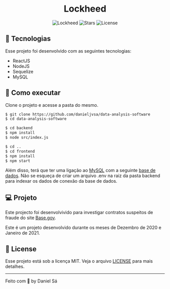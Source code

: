 <h1 align="center">
  Lockheed
</h1>

<p align="center">
  <img src="https://img.shields.io/static/v1?label=App&message=Lockheed&color=8257E5&labelColor=000000" alt="Lockheed" />
  
  <img src="https://img.shields.io/github/stars/danieljvsa/data-analysis-software?label=stars&message=MIT&color=8257E5&labelColor=000000" alt="Stars">

  <img  src="https://img.shields.io/static/v1?label=license&message=MIT&color=8257E5&labelColor=000000" alt="License">   
</p>

## 🧪 Tecnologias

Esse projeto foi desenvolvido com as seguintes tecnologias:

- ReactJS
- NodeJS
- Sequelize
- MySQL

## 🚀 Como executar

Clone o projeto e acesse a pasta do mesmo.

```bash
$ git clone https://github.com/danieljvsa/data-analysis-software
$ cd data-analysis-software
```

```bash
$ cd backend
$ npm install
$ node src/index.js
```

```bash
$ cd ..
$ cd frontend 
$ npm install
$ npm start
```

Além disso, terá que ter uma ligação ao [MySQL](https://dev.mysql.com/downloads/workbench/) com a seguinte [base de dados](https://mega.nz/file/IVdUjLaa#mGiu5t00Tp3xD5i-6k0qAAMIhgGEp0iFdYVH2CtkYG4). Não se esqueça de criar um arquivo .env na raiz da pasta backend para indexar os dados de conexão da base de dados.

## 💻 Projeto

Este projecto foi desenvolvivido para investigar contratos suspeitos de fraude do site [Base.gov](https://www.base.gov.pt/base4). 

Este é um projeto desenvolvido durante os meses de Dezembro de 2020 e Janeiro de 2021.

## 📝 License

Esse projeto está sob a licença MIT. Veja o arquivo [LICENSE](LICENSE.md) para mais detalhes.

---

Feito com 💜 by Daniel Sá 

